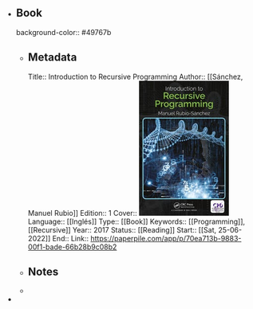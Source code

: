 - ## Book
  background-color:: #49767b
	- ## Metadata
	  Title:: Introduction to Recursive Programming
	  Author:: [[Sánchez, Manuel Rubio]]
	  Edition:: 1
	  Cover:: ![image.png](../assets/image_1656174287863_0.png) 
	  Language:: [[Inglés]] 
	  Type:: [[Book]] 
	  Keywords:: [[Programming]], [[Recursive]]
	  Year:: 2017
	  Status:: [[Reading]]
	  Start:: [[Sat, 25-06-2022]] 
	  End::
	  Link:: https://paperpile.com/app/p/70ea713b-9883-00f1-bade-66b28b9c08b2
	- ## Notes
	-
-